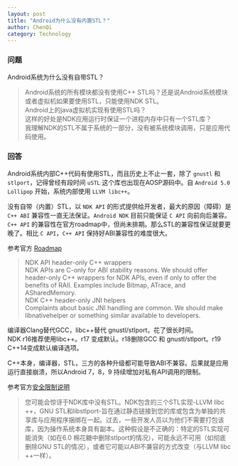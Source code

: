 ```yaml
---
layout: post
title: "Android为什么没有内置STL？"
author: ChenQi
category: Technology
---
```


### 问题

Android系统为什么没有自带STL？

>Android系统的所有模块都没有使用C++ STL吗？还是说Android系统模块或者虚拟机如果要使用STL，只能使用NDK STL。  
Android上的java虚拟机实现有使用STL吗？  
这样的好处是NDK应用运行时保证一个进程内存中只有一个STL库？  
我理解NDK的STL不属于系统的一部分，没有被系统模块调用，只是应用代码使用。

### 回答

Android系统内部C++代码有使用STL，而且历史上不止一套，除了 `gnustl` 和 `stlport`，记得曾经有段时间 `uSTL` 这个库也出现在AOSP源码中。自 `Android 5.0 Lollipop` 开始，系统内部使用 `LLVM libc++`。

没有自带（内置）STL，以 `NDK API` 的形式提供给开发者，最大的原因（障碍）是 `C++ ABI` 兼容性一直无法保证。`Android NDK` 目前只能保证 `C API` 向前向后兼容。`C++ API` 的兼容性在官方roadmap中，但尚未排期。那么STL的兼容性保证就要更晚了。相比 `C API`，`C++ API` 保持好ABI兼容性的难度很大。

参考官方 [Roadmap](https://android.googlesource.com/platform/ndk/+/master/docs/Roadmap.md)

> NDK API header-only C++ wrappers  
NDK APIs are C-only for ABI stability reasons. We should offer header-only C++ wrappers for NDK APIs, even if only to offer the benefits of RAII. Examples include Bitmap, ATrace, and ASharedMemory.  
NDK C++ header-only JNI helpers  
Complaints about basic JNI handling are common. We should make libnativehelper or something similar available to developers.  

编译器Clang替代GCC，libc++替代 gnustl/stlport，花了很长时间。  
NDK r16推荐使用libc++。r17 变成默认。r18删除GCC 和 gnustl/stlport。r19 C++14变成默认编译选项。  

C++本身，编译器，STL，三方的各种升级都可能导致ABI不兼容。后果就是应用运行直接崩溃，所以Android 7，8，9 持续增加对私有API调用的限制。  

参考官方[安全限制说明](https://android-developers.googleblog.com/2016/06/improving-stability-with-private-cc.html)

> 您可能会惊讶于NDK库中没有STL。NDK包含的三个STL实现-LLVM libc ++，GNU STL和libstlport-旨在通过静态链接到您的库或包含为单独的共享库与应用程序捆绑在一起。过去，一些开发人员以为他们不需要打包该库，因为操作系统本身具有副本。这种假设是不正确的：特定的STL实现可能消失（如在6.0 棉花糖中删除stlport的情况），可能永远不可用（如彻底删除GNU STL的情况），或者它可能以ABI不兼容的方式改变（与LLVM libc ++一样）。
